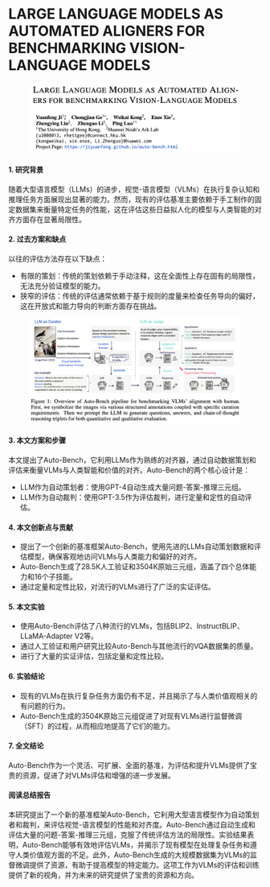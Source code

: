 # LARGE LANGUAGE MODELS AS AUTOMATED ALIGNERS FOR BENCHMARKING VISION-LANGUAGE MODELS

<figure><img src="../.gitbook/assets/image (1) (1) (1) (1) (1) (1) (1) (1).png" alt=""><figcaption></figcaption></figure>



#### 1. 研究背景

随着大型语言模型（LLMs）的进步，视觉-语言模型（VLMs）在执行复杂认知和推理任务方面展现出显著的能力。然而，现有的评估基准主要依赖于手工制作的固定数据集来衡量特定任务的性能，这在评估这些日益拟人化的模型与人类智能的对齐方面存在显著局限性。

#### 2. 过去方案和缺点

以往的评估方法存在以下缺点：

* 有限的策划：传统的策划依赖于手动注释，这在全面性上存在固有的局限性，无法充分验证模型的能力。
* 狭窄的评估：传统的评估通常依赖于基于规则的度量来检查任务导向的偏好，这在开放式和能力导向的判断方面存在挑战。

<figure><img src="../.gitbook/assets/image (2) (1) (1) (1) (1) (1) (1) (1).png" alt=""><figcaption></figcaption></figure>

#### 3. 本文方案和步骤

本文提出了Auto-Bench，它利用LLMs作为熟练的对齐器，通过自动数据策划和评估来衡量VLMs与人类智能和价值的对齐。Auto-Bench的两个核心设计是：

* LLM作为自动策划者：使用GPT-4自动生成大量问题-答案-推理三元组。
* LLM作为自动裁判：使用GPT-3.5作为评估裁判，进行定量和定性的自动评估。

#### 4. 本文创新点与贡献

* 提出了一个创新的基准框架Auto-Bench，使用先进的LLMs自动策划数据和评估模型，确保客观地访问VLMs与人类能力和偏好的对齐。
* Auto-Bench生成了28.5K人工验证和3504K原始三元组，涵盖了四个总体能力和16个子技能。
* 通过定量和定性比较，对流行的VLMs进行了广泛的实证评估。

#### 5. 本文实验

* 使用Auto-Bench评估了八种流行的VLMs，包括BLIP2、InstructBLIP、LLaMA-Adapter V2等。
* 通过人工验证和用户研究比较Auto-Bench与其他流行的VQA数据集的质量。
* 进行了大量的实证评估，包括定量和定性比较。

#### 6. 实验结论

* 现有的VLMs在执行复杂任务方面仍有不足，并且揭示了与人类价值观相关的有问题的行为。
* Auto-Bench生成的3504K原始三元组促进了对现有VLMs进行监督微调（SFT）的过程，从而相应地提高了它们的能力。

#### 7. 全文结论

Auto-Bench作为一个灵活、可扩展、全面的基准，为评估和提升VLMs提供了宝贵的资源，促进了对VLMs评估和增强的进一步发展。

#### 阅读总结报告

本研究提出了一个新的基准框架Auto-Bench，它利用大型语言模型作为自动策划者和裁判，来评估视觉-语言模型的性能和对齐度。Auto-Bench通过自动生成和评估大量的问题-答案-推理三元组，克服了传统评估方法的局限性。实验结果表明，Auto-Bench能够有效地评估VLMs，并揭示了现有模型在处理复杂任务和遵守人类价值观方面的不足。此外，Auto-Bench生成的大规模数据集为VLMs的监督微调提供了资源，有助于提高模型的特定能力。这项工作为VLMs的评估和训练提供了新的视角，并为未来的研究提供了宝贵的资源和方向。
